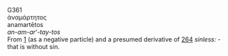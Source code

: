 <body>
  <p>G361<br>  ἀναμάρτητος  <br> anamartētos  <br><i>an-am-ar‘-tay-tos </i><br>From <a href="g0001.htm">1</a> (as a negative particle) and a presumed derivative of <a href="g0264.htm">264</a>  <i>sinless:</i> - that is without sin.<br></p>
 </body>